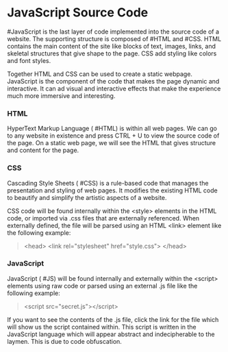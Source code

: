 # JavaScript Source Code

#JavaScript is the last layer of code implemented into the source code of a website. The supporting structure is composed of #HTML and #CSS. HTML contains the main content of the site like blocks of text, images, links, and skeletal structures that give shape to the page. CSS add styling like colors and font styles. 

Together HTML and CSS can be used to create a static webpage. JavaScript is the component of the code that makes the page dynamic and interactive. It can ad visual and interactive effects that make the experience much more immersive and interesting. 

### HTML

HyperText Markup Language ( #HTML) is within all web pages. We can go to any website in existence and press CTRL + U to view the source code of the page. On a static web page, we will see the HTML that gives structure and content for the page. 

### CSS

Cascading Style Sheets ( #CSS) is a rule-based code that manages the presentation and styling of web pages. It modifies the existing HTML code to beautify and simplify the artistic aspects of a website. 

CSS code will be found internally within the \<style> elements in the HTML code, or imported via .css files that are externally referenced. When externally defined, the file will be parsed using an HTML \<link> element like the following example:

>\<head>
>	\<link rel="stylesheet" href="style.css">
>\</head>

### JavaScript

JavaScript ( #JS) will be found internally and externally within the \<script> elements using raw code or parsed using an external .js file like the following example:

>\<script src="secret.js">\</script>

If you want to see the contents of the .js file, click the link for the file which will show us the script contained within. This script is written in the JavaScript language which will appear abstract and indecipherable to the laymen. This is due to code obfuscation.

